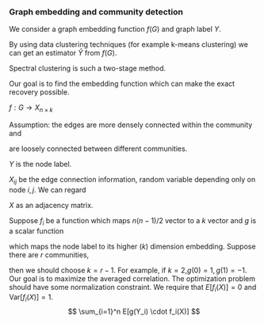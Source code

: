 ### Graph embedding and community detection

We consider a graph embedding function $f(G)$ and graph label $Y$.

By using data clustering techniques (for example k-means clustering) we can get an estimator $\hat{Y}$ from $f(G)$.

Spectral clustering is such a two-stage method.

Our goal is to find the embedding function which can make the exact recovery possible.

$f: G \to X_{n \times k}$



Assumption: the edges are more densely connected within the community and

are loosely connected between different communities.



$Y$ is the node label.

$X_{ij}$ be the edge connection information, random variable depending only on node $i, j$. We can regard

$X$ as an adjacency matrix.

Suppose $f_i$ be a function which maps $n(n-1)/2$ vector to a $k$ vector and $g$ is a scalar function

which maps the node label to its higher ($k$) dimension embedding. Suppose there are $r$ communities,

then we should choose $k=r-1$. For example, if $k=2$,$g(0)=1,g(1)=-1$. Our goal is to maximize the averaged correlation. The optimization problem should have some normalization constraint. We require that $E[f_i(X)]=0$ and $\mathrm{Var}[f_i(X)]=1$.
$$
\sum_{i=1}^n E[g(Y_i) \cdot f_i(X)]
$$
